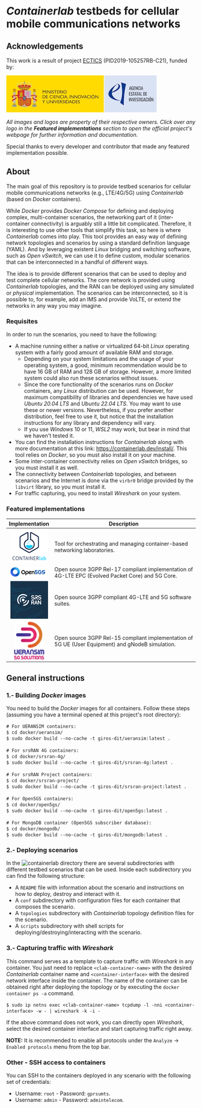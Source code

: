 # _Containerlab_ testbeds for cellular mobile communications networks

## Acknowledgements

This work is a result of project [ECTICS](https://www.dit.upm.es/~giros/project/ectics/) (PID2019-105257RB-C21), funded by:

![financing-logo](doc/img/MICIU_AEI_w400.jpg)

_All images and logos are property of their respective owners. Click over any logo in the __Featured implementations__ section to open the official project's webpage for further information and documentation._

Special thanks to every developer and contributor that made any featured implementation possible.

## About

The main goal of this repository is to provide testbed scenarios for cellular mobile communications networks (e.g., LTE/4G/5G) using _Containerlab_ (based on _Docker_ containers).

While _Docker_ provides _Docker Compose_ for defining and deploying complex, multi-container scenarios, the networking part of it (inter-container connectivity) is arguably still a little bit complicated. Therefore, it is interesting to use other tools that simplify this task, so here is where _Containerlab_ comes into play. This tool provides an easy way of defining network topologies and scenarios by using a standard definition language (YAML). And by leveraging existent _Linux_ bridging and switching software, such as _Open vSwitch_, we can use it to define custom, modular scenarios that can be interconnected in a handful of different ways.

The idea is to provide different scenarios that can be used to deploy and test complete cellular networks. The core network is provided using _Containerlab_ topologies, and the RAN can be deployed using any simulated or _physical_ implementation. The scenarios can be interconnected, so it is possible to, for example, add an IMS and provide VoLTE, or extend the networks in any way you may imagine.

### Requisites

In order to run the scenarios, you need to have the following:
- A machine running either a native or virtualized 64-bit _Linux_ operating system with a fairly good amount of available RAM and storage.
	- Depending on your system limitations and the usage of your operating system, a good, minimum recommendation would be to have 16 GB of RAM and 128 GB of storage. However, a more limited system could also run these scenarios without issues.
	- Since the core functionality of the scenarios runs on _Docker_ containers, any _Linux_ distribution can be used. However, for maximum compatibility of libraries and dependencies we have used _Ubuntu 20.04 LTS_ and _Ubuntu 22.04 LTS_. You may want to use these or newer versions. Nevertheless, if you prefer another distribution, feel free to use it, but notice that the installation instructions for any library and dependency will vary.
	- If you use _Windows_ 10 or 11, _WSL2_ may work, but bear in mind that we haven't tested it.
- You can find the installation instructions for _Containerlab_ along with more documentation at this link: https://containerlab.dev/install/. This tool relies on _Docker_, so you must also install it on your machine.
- Some inter-container connectivity relies on _Open vSwitch_ bridges, so you must install it as well.
- The connectivity between _Containerlab_ topologies, and between scenarios and the Internet is done via the `virbr0` bridge provided by the `libvirt` library, so you must install it.
- For traffic capturing, you need to install _Wireshark_ on your system.

### Featured implementations

| Implementation | Description |
|:-:|---|
| [![](resources/images/clab-logo.png 'Containerlab')](https://containerlab.dev/) | Tool for orchestrating and managing container-based networking laboratories. |
| [![](resources/images/open5gs-logo.png 'Open5GS')](https://open5gs.org) | Open source 3GPP Rel-17 compliant implementation of 4G-LTE EPC (Evolved Packet Core) and 5G Core. |
| [![](resources/images/srsran-logo.png 'srsRAN')](https://www.srslte.com/) | Open source 3GPP compliant 4G-LTE and 5G software suites. |
| [![](resources/images/ueransim-logo.png 'UERANSIM')](https://github.com/aligungr/UERANSIM) | Open source 3GPP Rel-15 compliant implementation of 5G UE (User Equipment) and gNodeB simulation. |

## General instructions

### 1.- Building _Docker_ images

You need to build the _Docker_ images for all containers. Follow these steps (assuming you have a terminal opened at this project's root directory):

```
# For UERANSIM containers:
$ cd docker/ueransim/
$ sudo docker build --no-cache -t giros-dit/ueransim:latest .

# For srsRAN 4G containers:
$ cd docker/srsran-4g/
$ sudo docker build --no-cache -t giros-dit/srsran-4g:latest .

# For srsRAN Project containers:
$ cd docker/srsran-project/
$ sudo docker build --no-cache -t giros-dit/srsran-project:latest .

# For Open5GS containers:
$ cd docker/open5gs/
$ sudo docker build --no-cache -t giros-dit/open5gs:latest .

# For MongoDB container (Open5GS subscriber database):
$ cd docker/mongodb/
$ sudo docker build --no-cache -t giros-dit/mongodb:latest .
```

### 2.- Deploying scenarios

In the ![`containerlab`](containerlab) directory there are several subdirectories with different testbed scenarios that can be used. Inside each subdirectory you can find the following structure:

- A `README` file with information about the scenario and instructions on how to deploy, destroy and interact with it.
- A `conf` subdirectory with configuration files for each container that composes the scenario.
- A `topologies` subdirectory with _Containerlab_ topology definition files for the scenario.
- A `scripts` subdirectory with shell scripts for deploying/destroying/interacting with the scenario.

### 3.- Capturing traffic with _Wireshark_

This command serves as a template to capture traffic with _Wireshark_ in any container. You just need to replace `<clab-container-name>` with the desired _Containerlab_ container name and `<container-interface>` with the desired network interface inside the container.
The name of the container can be obtained right after deploying the topology or by executing the `docker container ps -a` command.

```
$ sudo ip netns exec <clab-container-name> tcpdump -l -nni <container-interface> -w - | wireshark -k -i -
```

If the above command does not work, you can directly open _Wireshark_, select the desired container interface and start capturing traffic right away.

**NOTE:** It is recommended to enable all protocols under the `Analyze` -> `Enabled protocols` menu from the top bar.

### Other - SSH access to containers

You can SSH to the containers deployed in any scenario with the following set of credentials:
- Username: `root` - Password: `gprsumts`.
- Username: `admin` - Password: `admintelecom`.
